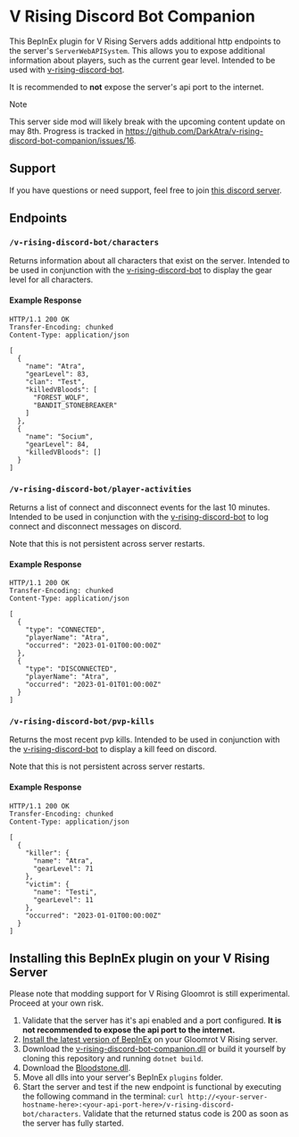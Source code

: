 # V Rising Discord Bot Companion

This BepInEx plugin for V Rising Servers adds additional http endpoints to the server's `ServerWebAPISystem`. This
allows you to expose additional information about players, such as the current gear level. Intended to be used
with [v-rising-discord-bot](https://github.com/DarkAtra/v-rising-discord-bot#v-rising-discord-bot-companion-integration).

It is recommended to **not** expose the server's api port to the internet.

> [!NOTE]
> This server side mod will likely break with the upcoming content update on may 8th. Progress is tracked in https://github.com/DarkAtra/v-rising-discord-bot-companion/issues/16.

## Support

If you have questions or need support, feel free to join [this discord server](https://discord.gg/KcMcYKa6Nt).

## Endpoints

### `/v-rising-discord-bot/characters`

Returns information about all characters that exist on the server. Intended to be used in conjunction with
the [v-rising-discord-bot](https://github.com/DarkAtra/v-rising-discord-bot) to display the gear level for all characters.

#### Example Response

```http
HTTP/1.1 200 OK
Transfer-Encoding: chunked
Content-Type: application/json

[
  {
    "name": "Atra",
    "gearLevel": 83,
    "clan": "Test",
    "killedVBloods": [
      "FOREST_WOLF",
      "BANDIT_STONEBREAKER"
    ]
  },
  {
    "name": "Socium",
    "gearLevel": 84,
    "killedVBloods": []
  }
]
```

### `/v-rising-discord-bot/player-activities`

Returns a list of connect and disconnect events for the last 10 minutes. Intended to be used in conjunction with
the [v-rising-discord-bot](https://github.com/DarkAtra/v-rising-discord-bot) to log connect and disconnect messages on discord.

Note that this is not persistent across server restarts.

#### Example Response

```http
HTTP/1.1 200 OK
Transfer-Encoding: chunked
Content-Type: application/json

[
  {
    "type": "CONNECTED",
    "playerName": "Atra",
    "occurred": "2023-01-01T00:00:00Z"
  },
  {
    "type": "DISCONNECTED",
    "playerName": "Atra",
    "occurred": "2023-01-01T01:00:00Z"
  }
]
```

### `/v-rising-discord-bot/pvp-kills`

Returns the most recent pvp kills. Intended to be used in conjunction with the [v-rising-discord-bot](https://github.com/DarkAtra/v-rising-discord-bot) to
display a kill feed on discord.

Note that this is not persistent across server restarts.

#### Example Response

```http
HTTP/1.1 200 OK
Transfer-Encoding: chunked
Content-Type: application/json

[
  {
    "killer": {
      "name": "Atra",
      "gearLevel": 71
    },
    "victim": {
      "name": "Testi",
      "gearLevel": 11
    },
    "occurred": "2023-01-01T00:00:00Z"
  }
]
```

## Installing this BepInEx plugin on your V Rising Server

Please note that modding support for V Rising Gloomrot is still experimental. Proceed at your own risk.

1. Validate that the server has it's api enabled and a port configured. **It is not recommended to expose the api port to the internet.**
2. [Install the latest version of BepInEx](https://github.com/decaprime/VRising-Modding/releases/tag/1.668.5) on your Gloomrot V Rising server.
3. Download the [v-rising-discord-bot-companion.dll](https://github.com/DarkAtra/v-rising-discord-bot-companion/releases/tag/v0.3.3) or build it yourself by
   cloning this repository and running `dotnet build`.
4. Download the [Bloodstone.dll](https://github.com/decaprime/Bloodstone/releases/tag/v0.1.6).
5. Move all dlls into your server's BepInEx `plugins` folder.
6. Start the server and test if the new endpoint is functional by executing the following command in the
   terminal: `curl http://<your-server-hostname-here>:<your-api-port-here>/v-rising-discord-bot/characters`. Validate that the returned status code is 200 as
   soon as the server has fully started.

